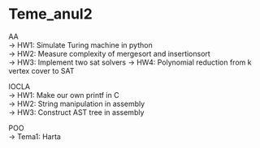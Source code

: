 # Teme_anul2

AA  
  -> HW1: Simulate Turing machine in python  
  -> HW2: Measure complexity of mergesort and insertionsort  
  -> HW3: Implement two sat solvers
  -> HW4: Polynomial reduction from k vertex cover to SAT

IOCLA  
  -> HW1: Make our own printf in C  
  -> HW2: String manipulation in assembly  
  -> HW3: Construct AST tree in assembly  
  
POO  
  -> Tema1: Harta  
